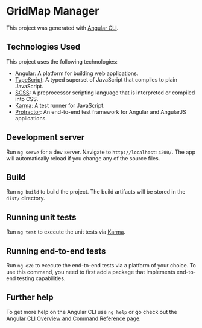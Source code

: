 # GridMap Manager

This project was generated with [Angular CLI](https://github.com/angular/angular-cli).

## Technologies Used

This project uses the following technologies:

- [Angular](https://angular.io/): A platform for building web applications.
- [TypeScript](https://www.typescriptlang.org/): A typed superset of JavaScript that compiles to plain JavaScript.
- [SCSS](https://sass-lang.com/): A preprocessor scripting language that is interpreted or compiled into CSS.
- [Karma](https://karma-runner.github.io): A test runner for JavaScript.
- [Protractor](http://www.protractortest.org/): An end-to-end test framework for Angular and AngularJS applications.

## Development server

Run `ng serve` for a dev server. Navigate to `http://localhost:4200/`. The app will automatically reload if you change any of the source files.

## Build

Run `ng build` to build the project. The build artifacts will be stored in the `dist/` directory.

## Running unit tests

Run `ng test` to execute the unit tests via [Karma](https://karma-runner.github.io).

## Running end-to-end tests

Run `ng e2e` to execute the end-to-end tests via a platform of your choice. To use this command, you need to first add a package that implements end-to-end testing capabilities.

## Further help

To get more help on the Angular CLI use `ng help` or go check out the [Angular CLI Overview and Command Reference](https://angular.io/cli) page.